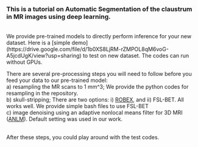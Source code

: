 ### This is a tutorial on Automatic Segmentation of the claustrum in MR images using deep learning. 
<br />
We provide pre-trained models to directly perform inference for your new dataset. Here is a [simple demo](https://drive.google.com/file/d/1b0XS8LjRM-rZMPOL8qM6voG-A5jcdUgK/view?usp=sharing) to test on new dataset. The codes can run without GPUs.  <br /> 

There are several pre-processing steps you will need to follow before you feed your data to our pre-trained model: <br />
a) resampling the MR scans to 1 mm^3; We provide the python codes for resampling in the repository. <br />
b) skull-stripping; There are two options: i) [ROBEX](https://www.nitrc.org/projects/robex), and ii) FSL-BET. All works well. We provide simple bash files to use FSL-BET<br />
c) image denoising using an adaptive nonlocal means filter for 3D MRI ([ANLM](https://sites.google.com/site/pierrickcoupe/softwares/denoising-for-medical-imaging/mri-denoising)). Default setting was used in our work.  <br /> <br />

After these steps, you could play around with the test codes. 


